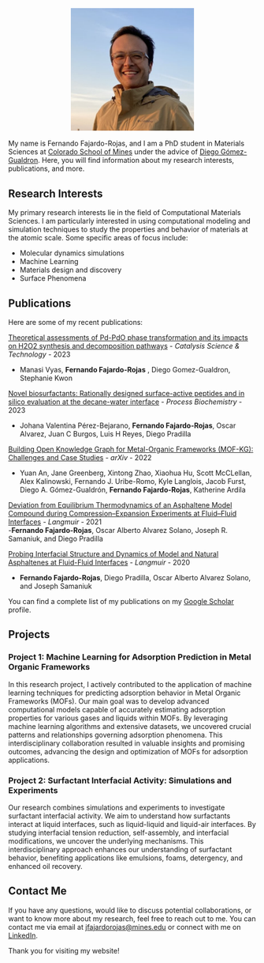 <div style="text-align: center;">
  <img src="Fernando_Fajardo-Rojas.png" alt="Your Name" width="250">
</div>


My name is Fernando Fajardo-Rojas, and I am a PhD student in Materials Sciences at [Colorado School of Mines](https://www.mines.edu/) under the advice of [Diego Gómez-Gualdron](https://chemeng.mines.edu/project/gomez-gualdron-diego/). Here, you will find information about my research interests, publications, and more.

## Research Interests

My primary research interests lie in the field of Computational Materials Sciences. I am particularly interested in using computational modeling and simulation techniques to study the properties and behavior of materials at the atomic scale. Some specific areas of focus include:

- Molecular dynamics simulations
- Machine Learning
- Materials design and discovery
- Surface Phenomena

## Publications

Here are some of my recent publications:

[Theoretical assessments of Pd-PdO phase transformation and its impacts on H2O2 synthesis and decomposition pathways](https://pubs.rsc.org/en/Content/ArticleLanding/2023/CY/D3CY00404J) - _Catalysis Science & Technology_ - 2023
- Manasi Vyas, **Fernando Fajardo-Rojas** , Diego Gomez-Gualdron, Stephanie Kwon

[Novel biosurfactants: Rationally designed surface-active peptides and in silico evaluation at the decane-water interface](https://www.sciencedirect.com/science/article/pii/S1359511322004251) - _Process Biochemistry_ - 2023 
- Johana Valentina Pérez-Bejarano, **Fernando Fajardo-Rojas**, Oscar Alvarez, Juan C Burgos, Luis H Reyes, Diego Pradilla

[Building Open Knowledge Graph for Metal-Organic Frameworks (MOF-KG): Challenges and Case Studies](https://arxiv.org/abs/2207.04502) - _arXiv_ - 2022 
- Yuan An, Jane Greenberg, Xintong Zhao, Xiaohua Hu, Scott McCLellan, Alex Kalinowski, Fernando J. Uribe-Romo, Kyle Langlois, Jacob Furst, Diego A. Gómez-Gualdrón, **Fernando Fajardo-Rojas**, Katherine Ardila

[Deviation from Equilibrium Thermodynamics of an Asphaltene Model Compound during Compression–Expansion Experiments at Fluid–Fluid Interfaces](https://pubs.acs.org/doi/full/10.1021/acs.langmuir.0c03151) - _Langmuir_ - 2021  
-**Fernando Fajardo-Rojas**, Oscar Alberto Alvarez Solano, Joseph R. Samaniuk, and Diego Pradilla

[Probing Interfacial Structure and Dynamics of Model and Natural Asphaltenes at Fluid-Fluid Interfaces](https://pubs.acs.org/doi/full/10.1021/acs.langmuir.0c01320) - _Langmuir_ - 2020
- **Fernando Fajardo-Rojas**, Diego Pradilla, Oscar Alberto Alvarez Solano, and Joseph Samaniuk

You can find a complete list of my publications on my [Google Scholar](https://scholar.google.com/citations?user=FpanAPQAAAAJ&hl=en) profile.

## Projects


### Project 1: Machine Learning for Adsorption Prediction in Metal Organic Frameworks

In this research project, I actively contributed to the application of machine learning techniques for predicting adsorption behavior in Metal Organic Frameworks (MOFs). Our main goal was to develop advanced computational models capable of accurately estimating adsorption properties for various gases and liquids within MOFs. By leveraging machine learning algorithms and extensive datasets, we uncovered crucial patterns and relationships governing adsorption phenomena. This interdisciplinary collaboration resulted in valuable insights and promising outcomes, advancing the design and optimization of MOFs for adsorption applications.

### Project 2: Surfactant Interfacial Activity: Simulations and Experiments

Our research combines simulations and experiments to investigate surfactant interfacial activity. We aim to understand how surfactants interact at liquid interfaces, such as liquid-liquid and liquid-air interfaces. By studying interfacial tension reduction, self-assembly, and interfacial modifications, we uncover the underlying mechanisms. This interdisciplinary approach enhances our understanding of surfactant behavior, benefiting applications like emulsions, foams, detergency, and enhanced oil recovery.

## Contact Me

If you have any questions, would like to discuss potential collaborations, or want to know more about my research, feel free to reach out to me. You can contact me via email at [jfajardorojas@mines.edu](mailto:jfajardorojas@mines.edu) or connect with me on [LinkedIn](https://www.linkedin.com/in/jair-fernando-fajardo-rojas-7a791078/).

Thank you for visiting my website!
